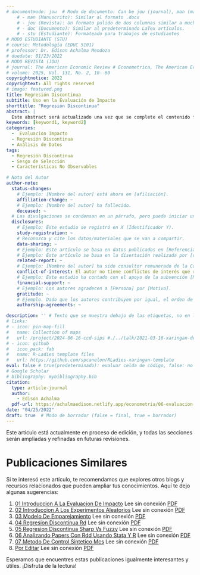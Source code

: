 ```yaml
---
# documentmode: jou  # Modo de documento: Can be jou (journal), man (manuscript), stu (student), or doc (document)
    # - man (Manuscrito): Similar al formato .docx
    # - jou (Revista): Un formato pulido de dos columnas similar a muchas revistas APA.
    # - doc (Documento): Similar al predeterminado LaTex artículos.
    # - stu (Estudiante): Formateado para trabajos de estudiantes
# MODO ESTUDIANTE (STU)
# course: Metodología (EDUC 5101)
# professor: Dr. Edison Achalma Mendoza
# duedate: 01/23/2022
# MODO REVISTA (JOU)
# journal: The American Economic Review # Econometrica, The American Economic Review, Revista de Economía, Revista de la CEPAL
# volume: 2025, Vol. 131, No. 2, 10--60
copyrightnotice: 2022
copyrightext: All rights reserved
# image: featured.png
title: Regresión Discontinua
subtitle: Uso en la Evaluación de Impacto
shorttitle: "Regresión Discontinua"
abstract: |
  Este abstract será actualizado una vez que se complete el contenido final del artículo.
keywords: [keyword1, keyword2]
categories:
  -  Evaluacion Impacto
  - Regresión Discontinua
  - Análisis de Datos
tags:
  - Regresión Discontinua
  - Sesgo de Selección
  - Características No Observables

# Nota del Autor
author-note:
  status-changes: 
    # Ejemplo: [Nombre del autor] está ahora en [afiliación].
    affiliation-change: ~
    # Ejemplo: [Nombre del autor] ha fallecido.
    deceased: ~
  # Las divulgaciones se condensan en un párrafo, pero puede iniciar un campo con dos saltos de línea para separarlas: \n\nNew 
  disclosures:
    # Ejemplo: Este estudio se registró en X (Identificador Y).
    study-registration: ~
    # Reconozca y cite los datos/materiales que se van a compartir.
    data-sharing: ~
    # Ejemplo: Este artículo se basa en datos publicados en [Referencia].
    # Ejemplo: Este artículo se basa en la disertación realizada por [cita].
    related-report: ~
    # Ejemplo: [Nombre del autor] ha sido consultor remunerado de la Corporación X, que ha financiado este estudio.
    conflict-of-interest: El autor no tiene conflictos de interés que revelar.
    # Ejemplo: Este estudio ha contado con el apoyo de la subvención [Número de subvención] de [Fuente de financiación].
    financial-support: ~
    # Ejemplo: Los autores agradecen a [Persona] por [Motivo].
    gratitude: ~
    # Ejemplo. Dado que los autores contribuyen por igual, el orden de autoría se determinó mediante el lanzamiento de una moneda al aire.
    authorship-agreements: ~

description: '' # Texto que se muestra debajo de las etiquetas, no en la página del listado
# links:
# - icon: pin-map-fill
#   name: Collection of maps
#   url: /project/2024-06-16-ccd-sips #./../talk/2021-03-16-xaringan-deploy-demo/
# - icon: github
#   icon_pack: fab
#   name: R-Ladies template files
#   url: https://github.com/spcanelon/RLadies-xaringan-template
eval: false # true(predeterminado): evaluar celda de código, false: no evaluar la celda de código
# Google Scholar
# bibliography: mybibliography.bib
citation:
  type: article-journal
  author:
    - Edison Achalma
  pdf-url: https://achalmaedison.netlify.app/econometria/06-evaluacion-de-impacto/2022-04-25-04-regresion-discontinua-rd/index.pdf
date: "04/25/2022"
draft: true  # Modo de borrador (false = final, true = borrador)
---
```













Este artículo está actualmente en proceso de edición, y todas las secciones serán ampliadas y refinadas en futuras revisiones.


# Publicaciones Similares

Si te interesó este artículo, te recomendamos que explores otros blogs y recursos relacionados que pueden ampliar tus conocimientos. Aquí te dejo algunas sugerencias:


1. [01 Introduccion A La Evaluacion De Impacto](https://achalmaedison.netlify.app/econometria/06-evaluacion-de-impacto/2022-04-04-01-introduccion-a-la-evaluacion-de-impacto) Lee sin conexión [PDF](https://achalmaedison.netlify.app/econometria/06-evaluacion-de-impacto/2022-04-04-01-introduccion-a-la-evaluacion-de-impacto/index.pdf)
2. [02 Introduccion A Los Experimentos Aleatorios](https://achalmaedison.netlify.app/econometria/06-evaluacion-de-impacto/2022-04-11-02-introduccion-a-los-experimentos-aleatorios) Lee sin conexión [PDF](https://achalmaedison.netlify.app/econometria/06-evaluacion-de-impacto/2022-04-11-02-introduccion-a-los-experimentos-aleatorios/index.pdf)
3. [03 Modelo De Emparejamiento](https://achalmaedison.netlify.app/econometria/06-evaluacion-de-impacto/2022-04-18-03-modelo-de-emparejamiento) Lee sin conexión [PDF](https://achalmaedison.netlify.app/econometria/06-evaluacion-de-impacto/2022-04-18-03-modelo-de-emparejamiento/index.pdf)
4. [04 Regresion Discontinua Rd](https://achalmaedison.netlify.app/econometria/06-evaluacion-de-impacto/2022-04-25-04-regresion-discontinua-rd) Lee sin conexión [PDF](https://achalmaedison.netlify.app/econometria/06-evaluacion-de-impacto/2022-04-25-04-regresion-discontinua-rd/index.pdf)
5. [05 Regresion Discontinua Sharp Vs Fuzzy](https://achalmaedison.netlify.app/econometria/06-evaluacion-de-impacto/2022-05-02-05-regresion-discontinua-sharp-vs-fuzzy) Lee sin conexión [PDF](https://achalmaedison.netlify.app/econometria/06-evaluacion-de-impacto/2022-05-02-05-regresion-discontinua-sharp-vs-fuzzy/index.pdf)
6. [06 Analizando Papers Con Rdd Usando Stata Y R](https://achalmaedison.netlify.app/econometria/06-evaluacion-de-impacto/2022-05-09-06-analizando-papers-con-rdd-usando-stata-y-r) Lee sin conexión [PDF](https://achalmaedison.netlify.app/econometria/06-evaluacion-de-impacto/2022-05-09-06-analizando-papers-con-rdd-usando-stata-y-r/index.pdf)
7. [07 Metodo De Control Sintetico Mcs](https://achalmaedison.netlify.app/econometria/06-evaluacion-de-impacto/2022-05-16-07-metodo-de-control-sintetico-mcs) Lee sin conexión [PDF](https://achalmaedison.netlify.app/econometria/06-evaluacion-de-impacto/2022-05-16-07-metodo-de-control-sintetico-mcs/index.pdf)
8. [Por Editar](https://achalmaedison.netlify.app/econometria/06-evaluacion-de-impacto/2024-03-31-por-editar) Lee sin conexión [PDF](https://achalmaedison.netlify.app/econometria/06-evaluacion-de-impacto/2024-03-31-por-editar/index.pdf)


Esperamos que encuentres estas publicaciones igualmente interesantes y útiles. ¡Disfruta de la lectura!

